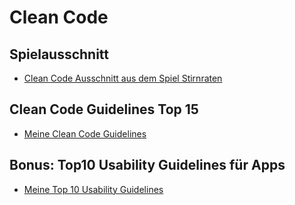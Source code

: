 # Clean Code

## Spielausschnitt 
- [Clean Code Ausschnitt aus dem Spiel Stirnraten](cleanCodeExample.md)

## Clean Code Guidelines  Top 15 
- [Meine Clean Code Guidelines](cleanCodeGuidelines.md)

## Bonus: Top10 Usability Guidelines für Apps
- [Meine Top 10 Usability Guidelines](usabilityGuidelines.md)


